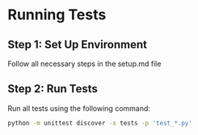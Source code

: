 # Running Tests

## Step 1: Set Up Environment
Follow all necessary steps in the setup.md file

## Step 2: Run Tests
Run all tests using the following command:

```bash
python -m unittest discover -s tests -p 'test_*.py'
```
